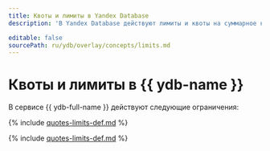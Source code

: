 ```yaml
---
title: Квоты и лимиты в Yandex Database
description: 'В Yandex Database действуют лимиты и квоты на суммарное количество ядер процессора для всех хостов баз данных, суммарный объем виртуальной памяти для всех хостов баз данных, максимальное количество хостов, максимальное количество баз данных в одном облаке. Более подробно об ограничениях в сервисе вы узнаете из данной статьи.'

editable: false
sourcePath: ru/ydb/overlay/concepts/limits.md
---
```


# Квоты и лимиты в {{ ydb-name }}

В сервисе {{ ydb-full-name }} действуют следующие ограничения:

{% include [quotes-limits-def.md](../../_includes/quotes-limits-def.md) %}

{% include [quotes-limits-def.md](../_includes/ydb-limits.md) %}

